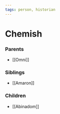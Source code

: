 ```yaml
---
tags: person, historian
---
```


# Chemish
### Parents
- [[Omni]]

### Siblings
- [[Amaron]]

### Children
- [[Abinadom]]

